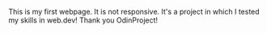 This is my first webpage. 
It is not responsive.
It's a project in which I tested my skills in web.dev!
Thank you OdinProject!
